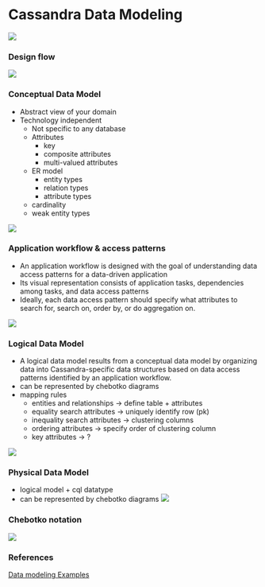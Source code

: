 # Cassandra Data Modeling


![](query_driven_datamodeling.png)


### Design flow

![](design_flow.png)

### Conceptual Data Model
  - Abstract view of your domain
  - Technology independent
	- Not specific to any database
	- Attributes
		- key
		- composite attributes
		- multi-valued attributes
	- ER model
		- entity types
		- relation types
		- attribute types
	- cardinality
	- weak entity types

![](conceptual.png)  


### Application workflow & access patterns
- An application workflow is designed with the goal of understanding data access patterns for a data-driven application
- Its visual representation consists of application tasks, dependencies among tasks, and data access patterns
- Ideally, each data access pattern should specify what attributes to search for, search on, order by, or do aggregation on.

![](app_workflow.png)

### Logical Data Model
- A logical data model results from a conceptual data model by organizing data into Cassandra-specific data structures based on data access patterns identified by an application workflow.
- can be represented by chebotko diagrams
- mapping rules
	- entities and relationships -> define table + attributes
	- equality search attributes -> uniquely identify row (pk)
	- inequality search attributes -> clustering columns
	- ordering attributes -> specify order of clustering column
	- key attributes -> ?

![](logical.png)

### Physical Data Model
- logical model + cql datatype
- can be represented by chebotko diagrams
![](physical.png)


### Chebotko notation

![](chebotko_diagram.png)

### References
[Data modeling Examples](https://www.datastax.com/learn/data-modeling-by-example)

